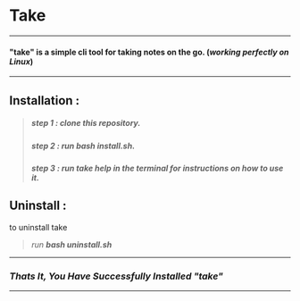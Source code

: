 # Take 
---
#### **__"take"__** is a simple cli tool for taking notes on the go. (*__working perfectly on Linux__*)
---

## Installation : 
> ##### step 1 : clone this repository.
> ##### step 2 : run __*bash install.sh*__.
> ##### step 3 : run __*take help*__ in the terminal for instructions on how to use it.

## Uninstall :
to uninstall take
> *run __bash uninstall.sh__*
---

### *Thats It, You Have Successfully Installed **"take"***
___

